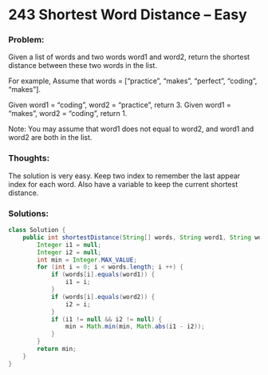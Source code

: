 # 243 Shortest Word Distance – Easy

### Problem:
Given a list of words and two words word1 and word2, return the shortest distance between these two words in the list.

For example,
Assume that words = [“practice”, “makes”, “perfect”, “coding”, “makes”].

Given word1 = “coding”, word2 = “practice”, return 3.
Given word1 = “makes”, word2 = “coding”, return 1.

Note:
You may assume that word1 does not equal to word2, and word1 and word2 are both in the list.

### Thoughts:
The solution is very easy. Keep two index to remember the last appear index for each word. Also have a variable to keep the current shortest distance.

### Solutions:

```java
class Solution {
    public int shortestDistance(String[] words, String word1, String word2) {
        Integer i1 = null;
        Integer i2 = null;
        int min = Integer.MAX_VALUE;
        for (int i = 0; i < words.length; i ++) {
            if (words[i].equals(word1)) {
                i1 = i;
            }
            if (words[i].equals(word2)) {
                i2 = i;
            }
            if (i1 != null && i2 != null) {
                min = Math.min(min, Math.abs(i1 - i2));
            }
        }
        return min;
    }
}
```
